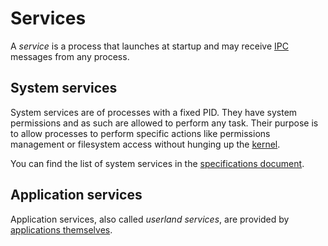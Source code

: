 # Services

A _service_ is a process that launches at startup and may receive [IPC](ipc.md) messages from any process.

## System services

System services are of processes with a fixed PID. They have system permissions and as such are allowed to perform any task.
Their purpose is to allow processes to perform specific actions like permissions management or filesystem access without hunging up the [kernel](../specs/kernel/README.md).

You can find the list of system services in the [specifications document](../specs/services.md).

## Application services

Application services, also called _userland services_, are provided by [applications themselves](../concepts/applications.md#services).
